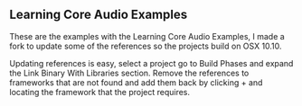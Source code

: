 Learning Core Audio Examples
----

These are the examples with the Learning Core Audio Examples, I made a fork to
update some of the references so the projects build on OSX 10.10. 

Updating references is easy, select a project go to Build Phases and expand the
Link Binary With Libraries section. Remove the references to frameworks that are
not found and add them back by clicking + and locating the framework that the
project requires.
